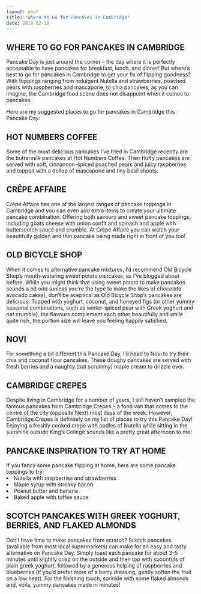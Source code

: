 ```yaml
---
layout: post
title: "Where to Go for Pancakes in Cambridge"
date: 2018-02-10
---
```


<h2>WHERE TO GO FOR PANCAKES IN CAMBRIDGE</h2>
Pancake Day is just around the corner – the day where it is perfectly acceptable to have pancakes for breakfast, lunch, and dinner! But where’s best to go for pancakes in Cambridge to get your fix of flipping goodness? With toppings ranging from indulgent Nutella and strawberries, poached pears with raspberries and mascapone, to chia pancakes, as you can imagine, the Cambridge food scene does not disappoint when it comes to pancakes.

Here are my suggested places to go for pancakes in Cambridge this Pancake Day:

<h2>HOT NUMBERS COFFEE</h2>
Some of the most delicious pancakes I’ve tried in Cambridge recently are the buttermilk pancakes at Hot Numbers Coffee. Their fluffy pancakes are served with soft, cinnannon-spiced poached pears and juicy raspberries, and topped with a dollop of mascapone and tiny basil shoots. 

<h2>CRÊPE AFFAIRE</h2>
Crêpe Affaire has one of the largest ranges of pancake toppings in Cambridge and you can even add extra items to create your ultimate pancake combination. Offering both savoury and sweet pancake toppings, including goats cheese with onion confit and spinach and apple with butterscotch sauce and crumble. At Crêpe Affaire you can watch your beautifully golden and thin pancake being made right in front of you too!

<h2>OLD BICYCLE SHOP</h2>
When it comes to alternative pancake mixtures, I’d recommend Old Bicycle Shop’s mouth-watering sweet potato pancakes, as I’ve blogged about before. While you might think that using sweet potato to make pancakes sounds a bit odd (unless you’re the type to make the likes of chocolate avocado cakes), don’t be sceptical as Old Bicycle Shop’s pancakes are delicious. Topped with yoghurt, coconut, and honeyed figs (or other yummy seasonal combinations, such as winter-spiced pear with Greek yoghurt and oat crumble), the flavours complement each other beautifully and while quite rich, the portion size will leave you feeling happily satisfied.

<h2>NOVI</h2>
For something a bit different this Pancake Day, I’d head to Novi to try their chia and coconut flour pancakes. These doughy pancakes are served with fresh berries and a naughty (but scrummy) maple cream to drizzle over.

<h2>CAMBRIDGE CREPES</h2>
Despite living in Cambridge for a number of years, I still haven’t sampled the famous pancakes from Cambridge Crepes – a food van that comes to the centre of the city (opposite Next) most days of the week. However, Cambridge Crepes is definitely on my list of places to try this Pancake Day! Enjoying a freshly cooked crepe with oodles of Nutella while sitting in the sunshine outside King’s College sounds like a pretty great afternoon to me!

<h2>PANCAKE INSPIRATION TO TRY AT HOME</h2>
If you fancy some pancake flipping at home, here are some pancake toppings to try:

<li>Nutella with raspberries and strawberries</li>
<li>Maple syrup with streaky bacon </li>
<li>Peanut butter and banana</li>
<li>Baked apple with toffee sauce </li>

<h2>SCOTCH PANCAKES WITH GREEK YOGHURT, BERRIES, AND FLAKED ALMONDS</h2>
Don’t have time to make pancakes from scratch? Scotch pancakes (available from most local supermarkets) can make for an easy and tasty alternative on Pancake Day. Simply toast each pancake for about 3–5 minutes until slightly crisp on the outside and then top with spoonfuls of plain greek yoghurt, followed by a generous helping of raspberries and blueberries (if you’d prefer more of a berry dressing, gently soften the fruit on a low heat). For the finishing touch, sprinkle with some flaked almonds and, voila, yummy pancakes made in minutes!

